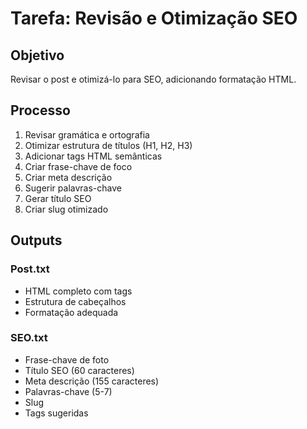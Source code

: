 # Tarefa: Revisão e Otimização SEO

## Objetivo
Revisar o post e otimizá-lo para SEO, adicionando formatação HTML.

## Processo
1. Revisar gramática e ortografia
2. Otimizar estrutura de títulos (H1, H2, H3)
3. Adicionar tags HTML semânticas
4. Criar frase-chave de foco
5. Criar meta descrição
6. Sugerir palavras-chave
7. Gerar título SEO
8. Criar slug otimizado

## Outputs
### Post.txt
- HTML completo com tags
- Estrutura de cabeçalhos
- Formatação adequada

### SEO.txt
- Frase-chave de foto
- Título SEO (60 caracteres)
- Meta descrição (155 caracteres)
- Palavras-chave (5-7)
- Slug
- Tags sugeridas
